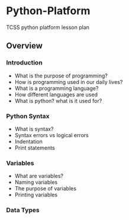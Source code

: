 # Python-Platform

TCSS python platform lesson plan

## Overview

### Introduction

- What is the purpose of programming?
- How is programming used in our daily lives?
- What is a programming language?
- How different languages are used
- What is python? what is it used for?

### Python Syntax

- What is syntax?
- Syntax errors vs logical errors
- Indentation
- Print statements

### Variables

- What are variables?
- Naming variables
- The purpose of variables
- Printing variables

### Data Types

